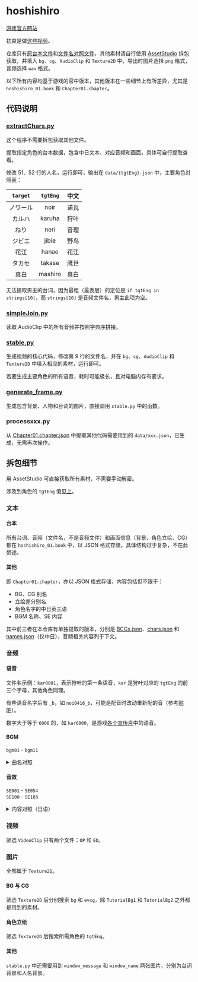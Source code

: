 # hoshishiro

[游戏官方网站](http://shiratamaco.com/)

初衷是做[这些视频](https://space.bilibili.com/476232350/lists/5105429)。

仓库只有[原台本文件](https://github.com/788009/hoshishiro/blob/main/MonoBehaviour/hoshishiro_01.book.json)和[文件名对照文件](https://github.com/788009/hoshishiro/blob/main/MonoBehaviour/Chapter01.chapter.json)，其他素材请自行使用 [AssetStudio](https://github.com/Perfare/AssetStudio) 拆包获取，并填入 `bg`、`cg`、`AudioClip` 和 `Texture2D` 中，导出时图片选择 `png` 格式，音频选择 `wav` 格式。

以下所有内容均基于游戏的官中版本，其他版本在一些细节上有所差异，尤其是 `hoshishiro_01.book` 和 `Chapter01.chapter`。

## 代码说明

### [extractChars.py](https://github.com/788009/hoshishiro/blob/main/extractChars.py)

这个程序不需要拆包获取其他文件。

提取指定角色的台本数据，包含中日文本、对应音频和画面，具体可自行提取查看。

修改 51、52 行的人名，运行即可，输出在 `data/{tgtEng}.json` 中，主要角色对照表：

|`target`|`tgtEng`|中文|
|:-:|:-:|:-:|
|ノワール|noir|诺瓦|
|カルハ|karuha|狩叶|
|ねり|neri|音理|
|ジビエ|jibie|野鸟|
|花江|hanae|花江|
|タカセ|takase|鹰世|
|真白|mashiro|真白|

无法提取男主的台词，因为最粗（最表层）的定位是 `if tgtEng in strings[10]`，而 `strings[10]` 是音频文件名，男主此项为空。

### [simpleJoin.py](https://github.com/788009/hoshishiro/blob/main/simpleJoin.py)

读取 AudioClip 中的所有音频并按照字典序拼接。

### [stable.py](https://github.com/788009/hoshishiro/blob/main/stable.py)

生成视频的核心代码，修改第 9 行的文件名，并在 `bg`、`cg`、`AudioClip` 和 `Texture2D` 中填入相应的素材，运行即可。

若要生成主要角色的所有语音，耗时可能极长，且对电脑内存有要求。

### [generate_frame.py](https://github.com/788009/hoshishiro/blob/main/generate_frame.py)

生成包含背景、人物和台词的图片，直接调用 `stable.py` 中的函数。

### processxxx.py

从 [Chapter01.chapter.json](https://github.com/788009/hoshishiro/blob/main/MonoBehaviour/Chapter01.chapter.json) 中提取其他代码需要用到的 `data/xxx.json`，已生成，无需再次操作。

## 拆包细节

用 AssetStudio 可直接获取所有素材，不需要手动解密。

涉及到角色的 `tgtEng` 值[见上](https://github.com/788009/hoshishiro?tab=readme-ov-file#extractcharspy)。

### 文本

#### 台本

所有台词、音频（文件名，不是音频文件）和画面信息（背景、角色立绘、CG）都在 `hoshishiro_01.book` 中，以 JSON 格式存储，具体结构过于复杂，不在此赘述。

#### 其他

即 `Chapter01.chapter`，亦以 JSON 格式存储，内容包括但不限于：

- BG、CG 别名
- 立绘差分别名
- 角色名字的中日英三语
- BGM 名称、SE 内容

其中前三者在本仓库有单独提取的版本，分别是 [BCGs.json](https://github.com/788009/hoshishiro/blob/main/data/BCGs.json)、[chars.json](https://github.com/788009/hoshishiro/blob/main/data/chars.json) 和 [names.json](https://github.com/788009/hoshishiro/blob/main/data/names.json)（仅中日），音频相关内容列于下文。

### 音频

#### 语音

文件名示例：`kar0001`，表示狩叶的第一条语音，`kar` 是狩叶对应的 `tgtEng` 的前三个字母，其他角色同理。

有些语音名字后有 `_b`，如 `noi0416_b`，可能是配音时改动重新配的音（参考[贴吧](https://tieba.baidu.com/p/7474577881)）。

数字大于等于 `6000` 的，如 `kar6000`，是游戏[各个宣传片](https://www.youtube.com/watch?v=MEJC0FsCido&list=PL-PtwSDik6nTAPjGgkBUGY8IMr9A4LAUx)中的语音。

#### BGM

`bgm01` - `bgm11`

<details>
<summary>曲名对照</summary>

|文件名|曲名|备注|
|-|-|-|
|`bgm01`|星空鉄道ミルキーウェイ||
|`bgm02`|気ままな日常||
|`bgm03`|星の海||
|`bgm04`|列車はゆく||
|`bgm05`|猫耳としっぽ||
|`bgm06`|cutie conductor|狩叶搞事曲|
|`bgm07`|おかえりなさい|音理|
|`bgm08`|暗影|恐怖场景|
|`bgm09`|砕け散る星|如泣如诉|
|`bgm10`|終わらない旅||
|`bgm11`|OPのピアノVer|スタートリップ Piano Ver.|

</details>

#### 音效

`SE001` - `SE054`  
`SE100` - `SE103`

<details>
<summary>内容对照（日语）</summary>

|文件名|内容|
|-|-|
|`SE001`|蒸気機関車：汽笛|
|`SE002`|蒸気機関車：停止するためにブレーキ|
|`SE003`|蒸気機関車：停車中|
|`SE004`|蒸気機関車：走行中|
|`SE005`|木製ドア開く|
|`SE006`|抱きつく音|
|`SE007`|ライターの音|
|`SE008`|ベル|
|`SE009`|エンジン始動音|
|`SE010`|倒れる音|
|`SE011`|紙めくる|
|`SE012`|金属開ける|
|`SE013`|シューという蒸気音|
|`SE014`|セミの声|
|`SE015`|冷蔵庫開ける音|
|`SE017`|蒸気機関車_蒸気を出す音|
|`SE018`|椅子から立ち上がる|
|`SE021`|天窓閉める|
|`SE022`|缶を置く１|
|`SE023`|プルタブ開ける|
|`SE024`|プルタブ開ける（ビール）|
|`SE024a`|プルタブ開ける（ビール）|
|`SE025`|木製ドア強く開く|
|`SE026`|スケッチブックに鉛筆で書く|
|`SE027`|水をかける|
|`SE028`|手を合わせる|
|`SE029`|ビニールがさ|
|`SE030`|手持ち花火|
|`SE031`|線香花火|
|`SE032`|カーテン開ける|
|`SE033`|南京錠鍵をあける|
|`SE034`|木製扉あける（重め）|
|`SE035`|予告ベル|
|`SE036`|心臓の音|
|`SE036b`|心臓の音（トクントクン|
|`SE037`|アパートの鍵ドア開ける（ガチャ|
|`SE038`|アパートの鍵開ける（ガチャ|
|`SE039`|アパートのドア開ける（ガチャン|
|`SE040`|アパートのドア叩く（ガンガンガンガン|
|`SE041`|茂み（ガサッ|
|`SE042`|冷蔵庫を開ける|
|`SE043`|スケッチブックのページをめくる|
|`SE044`|コケる（どしーん|
|`SE045`|自動ドア開く|
|`SE046`|物がさごそ|
|`SE047`|病室のドアに触れる（ガチャ|
|`SE048`|病室のスライドドアを開ける|
|`SE049`|物音（ガタッ|
|`SE050`|猫の声|
|`SE051`|ざわめき|
|`SE052`|病室ドア閉める|
|`SE053`|叩かれる|
|`SE054`|心電図音|
|`SE100`|足音_ノワール_歩く|
|`SE101`|足音_ノワール_走る|
|`SE102`|足音_女性_歩く|
|`SE103`|足音_女性_走る|

</details>

### 视频

筛选 `VideoClip` 只有两个文件：`OP` 和 `ED`。

### 图片

全部属于 `Texture2D`。

#### BG 与 CG

筛选 `Texture2D` 后分别搜索 `bg` 和 `evcg`，除 `TutorialBg1` 和 `TutorialBg2` 之外都是用到的素材。

#### 角色立绘

筛选 `Texture2D` 后搜索所需角色的 `tgtEng`。

#### 其他

`stable.py` 中还需要用到 `window_message` 和 `window_name` 两张图片，分别为台词背景和人名背景。